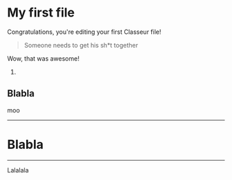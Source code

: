 # My first file

Congratulations, you're editing your first Classeur file!

> Someone needs to get his sh*t together

Wow, that was awesome!

 1. 

##  Blabla
moo


----------
# Blabla
----------
Lalalala

